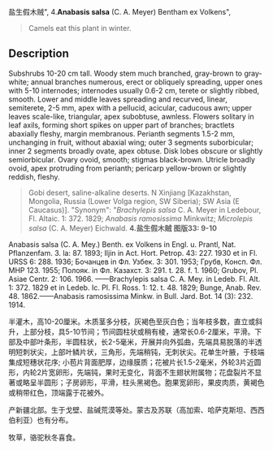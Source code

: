 盐生假木贼",
4.**Anabasis salsa** (C. A. Meyer) Bentham ex Volkens",

> Camels eat this plant in winter.

## Description
Subshrubs 10-20 cm tall. Woody stem much branched, gray-brown to gray-white; annual branches numerous, erect or obliquely spreading, upper ones with 5-10 internodes; internodes usually 0.6-2 cm, terete or slightly ribbed, smooth. Lower and middle leaves spreading and recurved, linear, semiterete, 2-5 mm, apex with a pellucid, acicular, caducous awn; upper leaves scale-like, triangular, apex subobtuse, awnless. Flowers solitary in leaf axils, forming short spikes on upper part of branches; bractlets abaxially fleshy, margin membranous. Perianth segments 1.5-2 mm, unchanging in fruit, without abaxial wing; outer 3 segments suborbicular; inner 2 segments broadly ovate, apex obtuse. Disk lobes obscure or slightly semiorbicular. Ovary ovoid, smooth; stigmas black-brown. Utricle broadly ovoid, apex protruding from perianth; pericarp yellow-brown or slightly reddish, fleshy.

> Gobi desert, saline-alkaline deserts. N Xinjiang [Kazakhstan, Mongolia, Russia (Lower Volga region, SW Siberia); SW Asia (E Caucasus)].
  "Synonym": "*Brachylepis* *salsa* C. A. Meyer in Ledebour, Fl. Altaic. 1: 372. 1829; *Anabasis* *ramosissima* Minkwitz; *Microlepis* *salsa* (C. A. Meyer) Eichwald.
**4.盐生假木贼 图版33: 9-10**

Anabasis salsa (C. A. Mey.) Benth. ex Volkens in Engl. u. Prantl, Nat. Pflanzenfam. 3. la: 87. 1893; Iljin in Act. Hort. Petrop. 43: 227. 1930 et in Fl. URSS 6: 288. 1936; Бочанцев in Фл. Узбек. 3: 301. 1953; Грубв, Консп. Фл. МНР 123. 1955; Полояк. in Фл. Казахст. 3: 291. t. 28. f. 1. 1960; Grubov, Pl. Asiae Centr. 2: 106. 1966. ——Brachylepis salsa C. A. Mey. in Ledeb. Fl. Alt. 1: 372. 1829 et in Ledeb. Ic. Pl. Fl. Ross. 1: 12. t. 48. 1829; Bunge, Anab. Rev. 48. 1862.——Anabasis ramosissima Minkw. in Bull. Jard. Bot. 14 (3): 232. 1914.

半灌木，高10-20厘米。木质茎多分枝，灰褐色至灰白色；当年枝多数，直立或斜升，上部分枝，具5-10节间；节间圆柱状或稍有棱，通常长0.6-2厘米，平滑。下部及中部叶条形，半圆柱状，长2-5毫米，开展并向外弧曲，先端具易脱落的半透明短刺状尖，上部叶鳞片状，三角形，先端稍钝，无刺状尖。花单生叶腋，于枝端集成短穗状花序; 小苞片背面肥厚，边缘膜质；花被片长1.5-2毫米，外轮3片近圆形，内轮2片宽卵形，先端钝，果时无变化，背面不生翅状附属物；花盘裂片不显著或略呈半圆形；子房卵形，平滑，柱头黑褐色。胞果宽卵形，果皮肉质，黄褐色或稍带红色，顶端露于花被外。

产新疆北部。生于戈壁、盐碱荒漠等处。蒙古及苏联（高加索、哈萨克斯坦、西西伯利亚）也有分布。

牧草，骆驼秋冬喜食。
